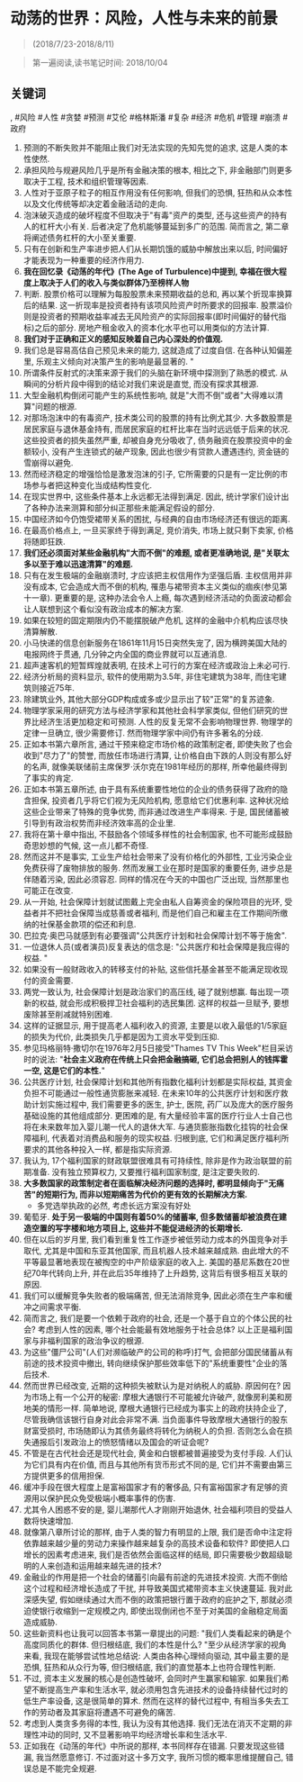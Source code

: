 # 动荡的世界：风险，人性与未来的前景


> (2018/7/23-2018/8/11)

> 第一遍阅读,读书笔记时间: 2018/10/04

## 关键词
, #风险 #人性 #贪婪 #预测 #艾伦 #格林斯潘 #复杂 #经济 #危机 #管理 #崩溃 #政府

1. 预测的不断失败并不能阻止我们对无法实现的先知先觉的追求, 这是人类的本性使然.
2. 承担风险与规避风险几乎是所有金融决策的根本, 相比之下, 非金融部门则更多取决于工程, 技术和组织管理等因素.
3. 人性对于亚原子粒子的相互作用没有任何影响, 但我们的恐惧, 狂热和从众本性以及文化传统等却决定着金融活动的走向.
4. 泡沫破灭造成的破坏程度不但取决于"有毒"资产的类型, 还与这些资产的持有人的杠杆大小有关. 后者决定了危机能够蔓延到多广的范围. 简而言之, 第二章将阐述债务杠杆的大小至关重要.
5. 只有在创新和生产率进步把人们从长期饥饿的威胁中解放出来以后, 时间偏好才能表现为一种重要的经济作用力.
6. **我在回忆录《动荡的年代》(The Age of Turbulence)中提到, 幸福在很大程度上取决于人们的收入与类似群体乃至榜样人物**
7. 判断. 股票价格可以理解为每股股票未来预期收益的总和, 再以某个折现率换算后的结果. 这一折现率是投资者持有该项风险资产时所要求的回报率. 股票溢价则是投资者的预期收益率减去无风险资产的实际回报率(即时间偏好的替代指标)之后的部分. 房地产租金收入的资本化水平也可以用类似的方法计算.
8. **我们对于正确和正义的感知反映着自己内心深处的价值观.**
9. 我们总是容易高估自己预见未来的能力, 这就造成了过度自信. 在各种认知偏差里, 乐观主义倾向对决策产生的影响是最显著的. "
10. 所谓条件反射式的决策来源于我们的头脑在新环境中探测到了熟悉的模式. 从瞬间的分析片段中得到的结论对我们来说是直觉, 而没有探求其根源.
11. 大型金融机构倒闭可能产生的系统性影响, 就是"大而不倒"或者"大得难以清算"问题的根源.
12. 对那场泡沫中的有毒资产, 技术类公司的股票的持有比例尤其少. 大多数股票是居民家庭与退休基金持有, 而居民家庭的杠杆比率在当时远远低于后来的状况. 这些投资者的损失虽然严重, 却被自身充分吸收了, 债务融资在股票投资中的金额较小, 没有产生连锁式的破产现象, 因此也很少有贷款人遭遇违约, 资金链的雪崩得以避免.
13. 然而经济稳定的增强恰恰是激发泡沫的引子, 它所需要的只是有一定比例的市场参与者把这种变化当成结构性变化.
14. 在现实世界中, 这些条件基本上永远都无法得到满足. 因此, 统计学家们设计出了各种办法来测算和部分纠正那些未能满足假设的部分.
15. 中国经济如今仍饱受裙带关系的困扰, 与经典的自由市场经济还有很远的距离.
16. 在最高价格点上, 一旦买家终于得到满足, 竞价消失, 市场上就只剩下卖家, 价格将随即狂跌.
17. **我们还必须面对某些金融机构"大而不倒"的难题, 或者更准确地说, 是"关联太多以至于难以迅速清算"的难题.**
18. 只有在发生极端的金融崩溃时, 才应该把主权信用作为坚强后盾. 主权信用并非没有成本, 它会造成大而不倒的机构, 罹患与裙带资本主义类似的痼疾(参见第十一章). 更重要的是, 这种办法会令人上瘾, 每次遇到经济活动的负面波动都会让人联想到这个看似没有政治成本的解决方案.
19. 如果在较短的固定期限内仍不能摆脱破产危机, 这样的金融中介机构应该尽快清算解散.
20. 小马快递的信息创新服务在1861年11月15日突然失宠了, 因为横跨美国大陆的电报网终于贯通, 几分钟之内全国的商业界就可以互通消息.
21. 超声速客机的短暂辉煌就表明, 在技术上可行的方案在经济或政治上未必可行.
22. 经济分析局的资料显示, 软件的使用期为3.5年, 非住宅建筑为38年, 而住宅建筑则接近75年.
23. 除建筑业外, 其他大部分GDP构成或多或少显示出了较"正常"的复苏迹象.
24. 物理学家采用的研究方法与经济学家和其他社会科学家类似, 但他们研究的世界比经济生活更加稳定和可预测. 人性的反复无常不会影响物理世界. 物理学的定律一旦确立, 很少需要修订. 然而物理学家中间仍有许多著名的分歧.
25. 正如本书第六章所言, 通过干预来稳定市场价格的政策制定者, 即使失败了也会收到"尽力了"的赞誉, 而放任市场进行清算, 让价格自由下跌的人则没有那么好的名声, 就像美联储前主席保罗·沃尔克在1981年经历的那样, 所幸他最终得到了事实的肯定.
26. 正如本书第五章所述, 由于具有系统重要性地位的企业的债务获得了政府的隐含担保, 投资者几乎将它们视为无风险机构, 愿意给它们优惠利率. 这种状况给这些企业带来了特殊的竞争优势, 而非通过改进生产率得来. 于是, 国民储蓄被引导到有政治权势而非经济效率高的企业里.
27. 我将在第十章中指出, 不鼓励各个领域多样性的社会制国家, 也不可能形成鼓励奇思妙想的气候, 这一点儿都不奇怪.
28. 然而这并不是事实, 工业生产给社会带来了没有价格化的外部性, 工业污染企业免费获得了废物排放的服务. 然而发展工业在那时是国家的重要任务, 进步总是伴随着污染, 因此必须容忍. 同样的情况在今天的中国也广泛出现, 当然那里也可能正在改变.
29. 从一开始, 社会保障计划就试图戴上完全由私人自筹资金的保险项目的光环, 受益者并不把社会保障当成慈善或者福利, 而是他们自己和雇主在工作期间所缴纳的社保基金款项的偿还和利息.
30. 巴拉克·奥巴马就感到有必要强调"公共医疗计划和社会保障计划不等于施舍".
31. 一位退休人员(或者演员)反复表达的信念是: "公共医疗和社会保障是我应得的权益. "
32. 如果没有一般财政收入的转移支付的补贴, 这些信托基金甚至不能满足现收现付的资金需要.
33. 两党一致认为, 社会保障计划是政治家们的高压线, 碰了就别想赢. 每出现一项新的权益, 就会形成积极捍卫社会福利的选民集团. 这样的权益一旦赋予, 要想废除甚至削减就特别困难.
34. 这样的证据显示, 用于提高老人福利收入的资源, 主要是以收入最低的1/5家庭的损失为代价, 此类损失几乎都是因为工资水平受到压抑.
35. 参见玛格丽特·撒切尔在1976年2月5日接受"Thames TV This Week"栏目采访时的说法: "**社会主义政府在传统上只会把金融搞砸, 它们总会把别人的钱挥霍一空, 这是它们的本性.**"
36. 公共医疗计划, 社会保障计划和其他所有指数化福利计划都是实际权益, 其资金负担不可能通过一般性通货膨胀来减轻. 在未来10年的公共医疗计划和医疗救助计划实施过程中, 我们需要更多的医生, 护士, 医院, 药厂以及庞大的医疗服务基础设施的其他组成部分. 更困难的是, 有大量经验丰富的医疗行业人士自己也将在未来数年加入婴儿潮一代人的退休大军. 与通货膨胀指数化挂钩的社会保障福利, 代表着对消费品和服务的现实权益. 归根到底, 它们和满足医疗福利所要求的其他各种投入一样, 都是指实际资源.
37. 我认为, 17个福利国家的财政联盟很难具有可持续性, 除非是作为政治联盟的前期准备. 没有独立预算权力, 又要推行福利国家制度, 是注定要失败的.
38. **大多数国家的政策制定者在面临解决经济问题的选择时, 都明显倾向于"无痛苦"的短期行为, 而非以短期痛苦为代价的更有效的长期解决方案.**
    * 多党选举执政的必然, 考虑长远方案没有好处
39. 葡萄牙. **处于另一极端的中国则有着50%的储蓄率, 但多数储蓄却被浪费在建造空置的写字楼和地方项目上, 这些并不能促进经济的长期增长.**
40. 但在以后的岁月里, 我们看到重复性工作逐步被低劳动力成本的外国竞争对手取代, 尤其是中国和东亚其他国家, 而且机器人技术越来越成熟. 由此增大的不平等最显著地表现在被掏空的中产阶级家庭的收入上. 美国的基尼系数在20世纪70年代转向上升, 并在此后35年维持了上升趋势, 这背后有很多相互关联的原因.
41. 我们可以缓解竞争失败者的极端痛苦, 但无法消除竞争, 因此必须在生产率和缓冲之间需求平衡.
42. 简而言之, 我们是要一个依赖于政府的社会, 还是一个基于自立的个体公民的社会? 考虑到人性的因素, 哪个社会能最有效地服务于社会总体? 以上正是福利国家与非福利国家的政治争议的根源.
43. 为这些"僵尸公司"(人们对濒临破产的公司的称呼)打气, 会把部分国民储蓄从有前途的技术投资中撤出, 转向继续保护那些效率低下的"系统重要性"企业的落后技术.
44. 然而世界已经改变, 近期的这种损失被默认为是对纳税人的威胁. 原因何在? 因为市场上有一个公开的秘密: 摩根大通银行不可能被允许破产, 就像房利美和房地美的情形一样. 简单地说, 摩根大通银行已经成为事实上的政府扶持企业了, 尽管我确信该银行自身对此会非常不满. 当负面事件导致摩根大通银行的股东财富受损时, 市场随即认为其债务最终将转化为纳税人的负担. 否则怎么会在损失通报后引发政治上的愤怒情绪以及国会的听证会呢?
45. 不管是在古代社会还是现代社会, 黄金和白银都被普遍接受为支付手段. 人们认为它们具有内在价值, 而且与其他所有货币形式不同的是, 它们并不需要由第三方提供更多的信用担保.
46. 缓冲手段在很大程度上是富裕国家才有的奢侈品, 只有富裕国家才有足够的资源用以保护民众免受极端小概率事件的伤害.
47. 尤其令人困惑不安的是, 婴儿潮那代人才刚刚开始退休, 社会福利项目的受益人数将快速增加.
48. 就像第八章所讨论的那样, 由于人类的智力有明显的上限, 我们是否命中注定将依靠越来越少量的劳动力来操作越来越复杂的高技术设备和软件? 即使把人口增长的因素考虑进来, 我们是否依然会面临这样的结局, 即只需要极少数超级聪明的人来创造和运用越来越先进的技术?
49. 金融业的作用是把一个社会的储蓄引向最有前途的先进技术投资. 大而不倒给这个过程和经济增长造成了干扰, 并导致美国式裙带资本主义快速蔓延. 我对此深感失望, 假如继续通过大而不倒的政策把银行置于政府的庇护之下, 那就必须迫使银行收缩到一定规模之内, 即使出现倒闭也不至于对美国的金融稳定局面造成威胁.
50. 这些新资料也让我可以回答本书第一章提出的问题: "我们人类看起来的确是个高度同质化的群体. 但归根结底, 我们的本性是什么? "至少从经济学家的视角来看, 我现在能够尝试性地总结说: 人类由各种心理倾向驱动, 其中最主要的是恐惧, 狂热和从众行为等, 但归根结底, 我们的直觉基本上也符合理性判断.
51. 不过, 资本主义发展的核心是创造性破坏, 会同时产生赢家和输家. 如果我们希望不断提高生产率和生活水平, 就必须用包含先进技术的设备持续替代过时的低生产率设备, 这是很简单的算术. 然而在这样的替代过程中, 有相当多失去工作的劳动者及其家庭将遭遇不可避免的痛苦.
52. 考虑到人类贪多务得的本性, 我认为没有其他选择. 我们无法在消灭不定期的非理性冲动的同时, 又不显著影响平均经济增长率和生活水平.
53. 正如我在《动荡的年代》中所说的那样, 本书同样存在错漏. 只要发现这些错漏, 我当然愿意修订. 不过面对这十多万文字, 我所习惯的概率思维提醒自己, 错误总是不能完全规避.

